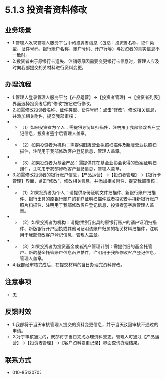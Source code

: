 # 5.1.3 投资者资料修改
## <i class="hicon lb1"></i>业务场景
- 1.管理人发现管理人服务平台中的投资者信息（包括：投资者名称、证件类型、证件号码、银行账户名称、账户号码、开户行等）与投资者的真实信息不一致时。
- 2.投资者由于原银行卡遗失、注销等原因需要变更银行卡信息时，管理人应及时向我部提交相关材料进行资料变更。

## <i class="hicon lb2"></i>办理流程
- 1.管理人登录管理人服务平台【产品运营】->【投资者管理】->【投资者列表】界面选择投资者后的”修改“按钮进行修改。
- 2.如需修改投资者名称、证件类型、证件号码：点击“修改”，修改相关信息，并添加相关附件，提交我部审核：
- - （1）如果投资者为个人：需提供身份证扫描件，注明用于我部修改客户登记信息，投资者签字后管理人盖章。
- - （2）如果投资者为机构：需提供旧版营业执照扫描件及新版营业执照扫描件，注明用于我部修改客户登记信息，管理人盖章。
- - （3）如果投资者为基金产品：需提供其在基金业协会获得的备案证明扫描件，注明用于我部修改客户登记信息，管理人盖章。
- 3.如需修改投资者的银行账户信息，【产品运营】->【投资者管理】->【银行卡管理】界面，点击“修改”，修改相关信息，并添加相关附件，提交我部审核：
- - （1）如果投资者为个人：请提供身份证明文件扫描件、新银行账户扫描件、银行出具的原银行账户的销户证明扫描件或者投资者手持新银行账户照片扫描件，注明用于我部修改客户登记信息，投资者签字后管理人盖章。
- - （2）如果投资者为机构：请提供银行出具的原银行账户的销户证明扫描件、新版银行开户回执或其他可证明该账户归属的相关材料扫描件，注明用于我部修改客户登记信息，管理人盖章。
- - （3）如果投资者为投资基金或者资产管理计划：需提供旧的基金托管户、新的基金托管账户信息函扫描件，注明用于我部修改客户登记信息，管理人盖章。
- 4.我部经审核完成后，在提交材料的当日办理完资料修改。

## <i class="hicon lb3"></i>注意事项
- 无

## <i class="hicon lb4"></i>反馈时效
- 1.我部将于当天审核管理人提交的资料变更信息，并于当天驳回审核不通过的申请。
- 2.对于审核通过的，我部将于当日完成办理资料变更。管理人可通过【产品运营】->【投资者管理】->【客户资料变更记录】界面查询办理结果。

## <i class="hicon lb5"></i>联系方式
- 010-85130702
